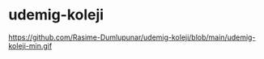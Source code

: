 # udemig-koleji

https://github.com/Rasime-Dumlupunar/udemig-koleji/blob/main/udemig-koleji-min.gif
